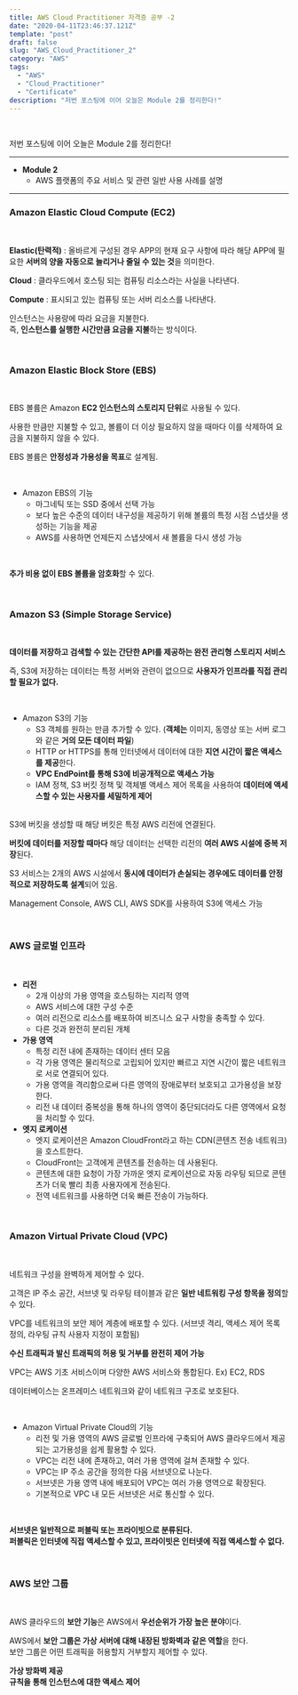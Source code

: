 ```yaml
---
title: AWS Cloud Practitioner 자격증 공부 -2
date: "2020-04-11T23:46:37.121Z"
template: "post"
draft: false
slug: "AWS_Cloud_Practitioner_2"
category: "AWS"
tags:
  - "AWS"
  - "Cloud_Practitioner"
  - "Certificate"
description: "저번 포스팅에 이어 오늘은 Module 2를 정리한다!"
---
```


<br/>

저번 포스팅에 이어 오늘은 Module 2를 정리한다!

---

* **Module 2**
  * AWS 플랫폼의 주요 서비스 및 관련 일반 사용 사례를 설명

---

### Amazon Elastic Cloud Compute (EC2)

<br/>

**Elastic(탄력적)** : 올바르게 구성된 경우 APP의 현재 요구 사항에 따라 해당 APP에 필요한 **서버의 양을 자동으로 늘리거나 줄일 수 있는 것**을 의미한다.<br/>

**Cloud** : 클라우드에서 호스팅 되는 컴퓨팅 리소스라는 사실을 나타낸다.<br/>

**Compute** : 표시되고 있는 컴퓨팅 또는 서버 리소스를 나타낸다.<br/>

인스턴스는 사용량에 따라 요금을 지불한다.<br/>
즉, **인스턴스를 실행한 시간만큼 요금을 지불**하는 방식이다.

<br/>

### Amazon Elastic Block Store (EBS)

<br/>

EBS 볼륨은 Amazon **EC2 인스턴스의 스토리지 단위**로 사용될 수 있다.<br/>

사용한 만큼만 지불할 수 있고, 볼륨이 더 이상 필요하지 않을 때마다 이를 삭제하여 요금을 지불하지 않을 수 있다.<br/>

EBS 볼륨은 **안정성과 가용성을 목표**로 설계됨.

<br/>

* Amazon EBS의 기능
	* 마그네틱 또는 SSD 중에서 선택 가능
	* 보다 높은 수준의 데이터 내구성을 제공하기 위해 볼륨의 특정 시점 스냅샷을 생성하는 기능을 제공
	* AWS를 사용하면 언제든지 스냅샷에서 새 볼륨을 다시 생성 가능

<br/>

**추가 비용 없이 EBS 볼륨을 암호화**할 수 있다.

<br/>

### Amazon S3 (Simple Storage Service)

<br/>

**데이터를 저장하고 검색할 수 있는 간단한 API를 제공하는 완전 관리형 스토리지 서비스**<br/>

즉, S3에 저장하는 데이터는 특정 서버와 관련이 없으므로 **사용자가 인프라를 직접 관리할 필요가 없다.**<br/>

<br/>

* Amazon S3의 기능
	* S3 객체를 원하는 만큼 추가할 수 있다. (**객체는** 이미지, 동영상 또는 서버 로그와 같은 **거의 모든 데이터 파일**)
	* HTTP or HTTPS를 통해 인터넷에서 데이터에 대한 **지연 시간이 짧은 액세스를 제공**한다.
	* **VPC EndPoint를 통해 S3에 비공개적으로 액세스 가능**
	* IAM 정책, S3 버킷 정책 및 객체별 액세스 제어 목록을 사용하여 **데이터에 액세스할 수 있는 사용자를 세밀하게 제어**

<br/>S3에 버킷을 생성할 때 해당 버킷은 특정 AWS 리전에 연결된다.<br/>

**버킷에 데이터를 저장할 때마다** 해당 데이터는 선택한 리전의 **여러 AWS 시설에 중복 저장**된다.<br/>

S3 서비스는 2개의 AWS 시설에서 **동시에 데이터가 손실되는 경우에도 데이터를 안정적으로 저장하도록 설계**되어 있음.<br/>

Management Console, AWS CLI, AWS SDK를 사용하여 S3에 액세스 가능

<br/>

### AWS 글로벌 인프라

<br/>

* **리전**
	* 2개 이상의 가용 영역을 호스팅하는 지리적 영역
	* AWS 서비스에 대한 구성 수준
	* 여러 리전으로 리소스를 배포하여 비즈니스 요구 사항을 충족할 수 있다.
	* 다른 것과 완전히 분리된 개체
* **가용 영역**
	* 특정 리전 내에 존재하는 데이터 센터 모음
	* 각 가용 영역은 물리적으로 고립되어 있지만 빠르고 지연 시간이 짧은 네트워크로 서로 연결되어 있다.
	* 가용 영역을 격리함으로써 다른 영역의 장애로부터 보호되고 고가용성을 보장한다.
	* 리전 내 데이터 중복성을 통해 하나의 영역이 중단되더라도 다른 영역에서 요청을 처리할 수 있다.
* **엣지 로케이션**
	* 엣지 로케이션은 Amazon CloudFront라고 하는 CDN(콘텐츠 전송 네트워크)을 호스트한다.
	* CloudFront는 고객에게 콘텐츠를 전송하는 데 사용된다.
	* 콘텐츠에 대한 요청이 가장 가까운 엣지 로케이션으로 자동 라우팅 되므로 콘텐츠가 더욱 빨리 최종 사용자에게 전송된다.
	* 전역 네트워크를 사용하면 더욱 빠른 전송이 가능하다.

<br/>

### Amazon Virtual Private Cloud (VPC)

<br/>

네트워크 구성을 완벽하게 제어할 수 있다.<br/>

고객은 IP 주소 공간, 서브넷 및 라우팅 테이블과 같은 **일반 네트워킹 구성 항목을 정의**할 수 있다.<br/>

VPC를 네트워크의 보안 제어 계층에 배포할 수 있다. (서브넷 격리, 액세스 제어 목록 정의, 라우팅 규칙 사용자 지정이 포함됨)<br/>

**수신 트래픽과 발신 트래픽의 허용 및 거부를 완전히 제어 가능**<br/>

VPC는 AWS 기초 서비스이며 다양한 AWS 서비스와 통합된다. Ex) EC2, RDS<br/>

데이터베이스는 온프레미스 네트워크와 같이 네트워크 구조로 보호된다.<br/>

<br/>

* Amazon Virtual Private Cloud의 기능
	* 리전 및 가용 영역의 AWS 글로벌 인프라에 구축되어 AWS 클라우드에서 제공되는 고가용성을 쉽게 활용할 수 있다.
	* VPC는 리전 내에 존재하고, 여러 가용 영역에 걸쳐 존재할 수 있다.
	* VPC는 IP 주소 공간을 정의한 다음 서브넷으로 나눈다.
	* 서브넷은 가용 영역 내에 배포되어 VPC는 여러 가용 영역으로 확장된다.
	* 기본적으로 VPC 내 모든 서브넷은 서로 통신할 수 있다.

<br/>

**서브넷은 일반적으로 퍼블릭 또는 프라이빗으로 분류된다.**<br/>
**퍼블릭은 인터넷에 직접 액세스할 수 있고, 프라이빗은 인터넷에 직접 액세스할 수 없다.**

<br/>

### AWS 보안 그룹

<br/>

AWS 클라우드의 **보안 기능**은 AWS에서 **우선순위가 가장 높은 분야**이다.<br/>

AWS에서 **보안 그룹은 가상 서버에 대해 내장된 방화벽과 같은 역할**을 한다.<br/>
보안 그룹은 어떤 트래픽을 허용할지 거부할지 제어할 수 있다.<br/>

**가상 방화벽 제공**<br/>
**규칙을 통해 인스턴스에 대한 액세스 제어**<br/>